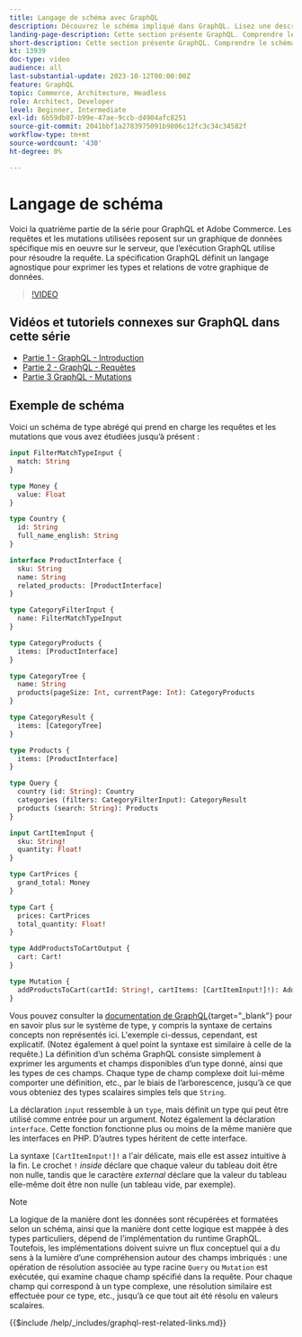 ```yaml
---
title: Langage de schéma avec GraphQL
description: Découvrez le schéma impliqué dans GraphQL. Lisez une description du schéma, ainsi que des schémas intéressants et des méthodes de lecture du schéma.
landing-page-description: Cette section présente GraphQL. Comprendre le schéma et comment interpréter certains éléments
short-description: Cette section présente GraphQL. Comprendre le schéma et comment interpréter certains éléments
kt: 13939
doc-type: video
audience: all
last-substantial-update: 2023-10-12T00:00:00Z
feature: GraphQL
topic: Commerce, Architecture, Headless
role: Architect, Developer
level: Beginner, Intermediate
exl-id: 6b59db07-b99e-47ae-9ccb-d4904afc8251
source-git-commit: 2041bbf1a2783975091b9806c12fc3c34c34582f
workflow-type: tm+mt
source-wordcount: '430'
ht-degree: 0%

---
```


# Langage de schéma

Voici la quatrième partie de la série pour GraphQL et Adobe Commerce. Les requêtes et les mutations utilisées reposent sur un graphique de données spécifique mis en oeuvre sur le serveur, que l’exécution GraphQL utilise pour résoudre la requête. La spécification GraphQL définit un langage agnostique pour exprimer les types et relations de votre graphique de données.

>[!VIDEO](https://video.tv.adobe.com/v/3446612?learn=on&captions=fre_fr)

## Vidéos et tutoriels connexes sur GraphQL dans cette série

* [Partie 1 - GraphQL - Introduction](../graphql-rest/intro-graphql.md)
* [Partie 2 - GraphQL - Requêtes](../graphql-rest/graphql-queries.md)
* [Partie 3 GraphQL - Mutations](../graphql-rest/graphql-mutations.md)

## Exemple de schéma

Voici un schéma de type abrégé qui prend en charge les requêtes et les mutations que vous avez étudiées jusqu’à présent :

```graphql
input FilterMatchTypeInput {
  match: String
}

type Money {
  value: Float
}

type Country {
  id: String
  full_name_english: String
}

interface ProductInterface {
  sku: String
  name: String
  related_products: [ProductInterface]
}

type CategoryFilterInput {
  name: FilterMatchTypeInput
}

type CategoryProducts {
  items: [ProductInterface]
}

type CategoryTree {
  name: String
  products(pageSize: Int, currentPage: Int): CategoryProducts
}

type CategoryResult {
  items: [CategoryTree]
}

type Products {
  items: [ProductInterface]
}

type Query {
  country (id: String): Country
  categories (filters: CategoryFilterInput): CategoryResult
  products (search: String): Products
}

input CartItemInput {
  sku: String!
  quantity: Float!
}

type CartPrices {
  grand_total: Money
}

type Cart {
  prices: CartPrices
  total_quantity: Float!
}

type AddProductsToCartOutput {
  cart: Cart!
}

type Mutation {
  addProductsToCart(cartId: String!, cartItems: [CartItemInput!]!): AddProductsToCartOutput
}
```

Vous pouvez consulter la [documentation de GraphQL](https://graphql.org/learn/schema/){target="_blank"} pour en savoir plus sur le système de type, y compris la syntaxe de certains concepts non représentés ici. L&#39;exemple ci-dessus, cependant, est explicatif. (Notez également à quel point la syntaxe est similaire à celle de la requête.) La définition d’un schéma GraphQL consiste simplement à exprimer les arguments et champs disponibles d’un type donné, ainsi que les types de ces champs. Chaque type de champ complexe doit lui-même comporter une définition, etc., par le biais de l’arborescence, jusqu’à ce que vous obteniez des types scalaires simples tels que `String`.

La déclaration `input` ressemble à un `type`, mais définit un type qui peut être utilisé comme entrée pour un argument. Notez également la déclaration `interface`. Cette fonction fonctionne plus ou moins de la même manière que les interfaces en PHP. D’autres types héritent de cette interface.

La syntaxe `[CartItemInput!]!` a l&#39;air délicate, mais elle est assez intuitive à la fin. Le crochet `!` _inside_ déclare que chaque valeur du tableau doit être non nulle, tandis que le caractère _external_ déclare que la valeur du tableau elle-même doit être non nulle (un tableau vide, par exemple).

>[!NOTE]
>
>La logique de la manière dont les données sont récupérées et formatées selon un schéma, ainsi que la manière dont cette logique est mappée à des types particuliers, dépend de l’implémentation du runtime GraphQL. Toutefois, les implémentations doivent suivre un flux conceptuel qui a du sens à la lumière d’une compréhension autour des champs imbriqués : une opération de résolution associée au type racine `Query` ou `Mutation` est exécutée, qui examine chaque champ spécifié dans la requête. Pour chaque champ qui correspond à un type complexe, une résolution similaire est effectuée pour ce type, etc., jusqu’à ce que tout ait été résolu en valeurs scalaires.

{{$include /help/_includes/graphql-rest-related-links.md}}
